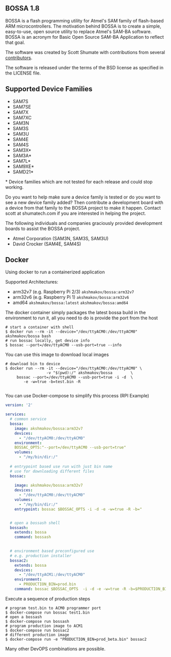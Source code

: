 BOSSA 1.8
---------

BOSSA is a flash programming utility for Atmel's SAM family of flash-based ARM microcontrollers.
The motivation behind BOSSA is to create a simple, easy-to-use, open source utility to replace Atmel's SAM-BA software.
BOSSA is an acronym for Basic Open Source SAM-BA Application to reflect that goal.

The software was created by Scott Shumate with contributions from several
[contributors](https://github.com/shumatech/BOSSA/graphs/contributors).

The software is released under the terms of the BSD license as specified in the LICENSE file.

Supported Device Families
-------------------------
 * SAM7S
 * SAM7SE
 * SAM7X
 * SAM7XC
 * SAM3N
 * SAM3S
 * SAM3U
 * SAM4E
 * SAM4S
 * SAM3X\*
 * SAM3A\*
 * SAM7L\*
 * SAM9XE\*
 * SAMD21\*

\* Device families which are not tested for each release and could stop working.

Do you want to help make sure a device family is tested or do you want to see a new device family added?  Then contribute a development board with a device from that family to the BOSSA project to make it happen.  Contact scott at shumatech.com if you are interested in helping the project.

The following individuals and companies graciously provided development boards to assist the BOSSA project.
 * Atmel Corporation (SAM3N, SAM3S, SAM3U)
 * David Crocker (SAM4E, SAM4S)


Docker
------

Using docker to run a containerized application

Supported Architectures:

 * arm32v7 (e.g. Raspberry Pi 2/3) `akshmakov/bossa:arm32v7`
 * arm32v6 (e.g. Raspberry Pi 1)   `akshmakov/bossa:arm32v6`
 * amd64                           `akshmakov/bossa:latest` `akshmakov/bossa:amd64`


The docker container simply packages the latest bossa build in the environment to run it, all you need to do is provide the port from the host

```
# start a container with shell
$ docker run --rm -it --device="/dev/ttyACM0:/dev/ttyACM0" akshmakov/bossa bash
# run bossac locally, get device info
$ bossac --port=/dev/ttyACM0 --usb-port=true --info
```

You can use this image to download local images

```
# download bin to device
$ docker run --rm -it --device="/dev/ttyACM0:/dev/ttyACM0" \
  	     	      -v "$(pwd):/" akshmakov/bossa        \
	 bossac --port=/dev/ttyACM0 --usb-port=true -i -d  \
	 	-e -w=true -b=test.bin -R
		

```

You can use Docker-compose to simplify this process (RPI Example)

``` docker-compose.yml
version: '2'

services:
  # common service 
  bossa:
    image: akshmakov/bossa:arm32v7
    devices:
      - "/dev/ttyACM0:/dev/ttyACM0"
    environment:
	BOSSAC_OPTS:"--port=/dev/ttyACM0 --usb-port=true"
    volumes:
      - "/my/bin/dir:/"
    
  # entrypoint based use run with just bin name
  # use for downloading different files
  bossac:
   
    image: akshmakov/bossa:arm32v7
    devices:
      - "/dev/ttyACM0:/dev/ttyACM0"
    volumes:
      - "/my/bin/dir:/"
    entrypoint: bossac $BOSSAC_OPTS -i -d -e -w=true -R -b="


  # open a bossash shell
  bossash:
    extends: bossa
    command: bossash
    

  # environment based preconfigured use
  # e.g. production installer
  bossac2:
    extends: bossa
    devices:
      - "/dev/ttyACM1:/dev/ttyACM0"
    environment:
      - PRODUCTION_BIN=prod.bin
    command: bossac $BOSSAC_OPTS  -i -d -e -w=true -R -b=$PRODUCTION_BIN


```

Execute a sequence of production steps

```
# program test.bin to ACM0 programmer port
$ docker-compose run bossac test1.bin
# open a bossash 
$ docker-compose run bossash
# program production image to ACM1
$ docker-compose run bossac2
# different production image
$ docker-compose run -e "PRODUCTION_BIN=prod_beta.bin" bossac2
```


Many other DevOPS combinations are possible.


    